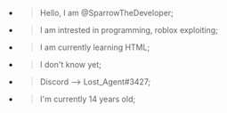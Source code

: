 - > Hello, I am @SparrowTheDeveloper;
- > I am intrested in programming, roblox exploiting;
- > I am currently learning HTML;   
- > I don't know yet;
- > Discord --> Lost_Agent#3427;
- > I'm currently 14 years old;
